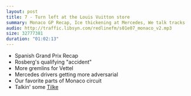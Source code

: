 ```yaml
---
layout: post
title: 7 - Turn left at the Louis Vuitton store
summary: Monaco GP Recap, Ice thickening at Mercedes, We talk tracks
audio: http://traffic.libsyn.com/redlinefm/s01e07_monaco_v2.mp3
size: 32777381
duration: "01:02:13"
---
```


* Spanish Grand Prix Recap
* Rosberg's qualifying "accident"
* More gremlins for Vettel
* Mercedes drivers getting more adversarial
* Our favorite parts of Monaco circuit
* Talkin' some [Tilke](http://en.wikipedia.org/wiki/Hermann_Tilke#List_of_circuits)

<!-- more --> 

<audio src="http://traffic.libsyn.com/redlinefm/s01e07_monaco_v2.mp3" preload="none" />

[Download MP3](http://traffic.libsyn.com/redlinefm/s01e07_monaco_v2.mp3)
